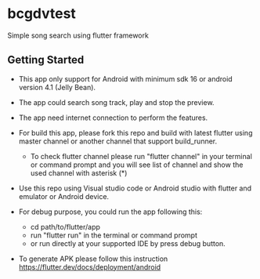 # bcgdvtest

Simple song search using flutter framework

## Getting Started

- This app only support for Android with minimum sdk 16 or android version 4.1 (Jelly Bean).
- The app could search song track, play and stop the preview.
- The app need internet connection to perform the features.
- For build this app, please fork this repo and build with latest flutter using master channel or another channel that support build_runner.
    * To check flutter channel please run "flutter channel" in your terminal or command prompt and you will see list of channel and show the used channel with asterisk (*)
- Use this repo using Visual studio code or Android studio with flutter and emulator or Android device.
- For debug purpose, you could run the app following this:
    * cd path/to/flutter/app
    * run "flutter run" in the terminal or command prompt
    * or run directly at your supported IDE by press debug button.

- To generate APK please follow this instruction https://flutter.dev/docs/deployment/android 

